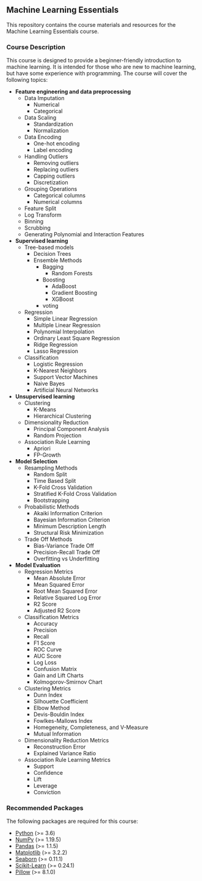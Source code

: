 ## Machine Learning Essentials

This repository contains the course materials and resources for the Machine Learning Essentials course.

### Course Description

This course is designed to provide a beginner-friendly introduction to machine learning. It is intended for those who are new to machine learning, but have some experience with programming. The course will cover the following topics:

- **Feature engineering and data preprocessing**
  - Data Imputation
    - Numerical
    - Categorical
  - Data Scaling
    - Standardization
    - Normalization
  - Data Encoding
    - One-hot encoding
    - Label encoding
  - Handling Outliers
    - Removing outliers
    - Replacing outliers
    - Capping outliers
    - Discretization
  - Grouping Operations
    - Categorical columns
    - Numerical columns
  - Feature Split
  - Log Transform
  - Binning
  - Scrubbing
  - Generating Polynomial and Interaction Features
- **Supervised learning**
  - Tree-based models
    - Decision Trees
    - Ensemble Methods
      - Bagging
        - Random Forests
      - Boosting
        - AdaBoost
        - Gradient Boosting
        - XGBoost
      - voting
  - Regression
    - Simple Linear Regression
    - Multiple Linear Regression
    - Polynomial Interpolation
    - Ordinary Least Square Regression
    - Ridge Regression
    - Lasso Regression
  - Classification
    - Logistic Regression
    - K-Nearest Neighbors
    - Support Vector Machines
    - Naive Bayes
    - Artificial Neural Networks
- **Unsupervised learning**
  - Clustering
    - K-Means
    - Hierarchical Clustering
  - Dimensionality Reduction
    - Principal Component Analysis
    - Random Projection
  - Association Rule Learning
    - Apriori
    - FP-Growth
- **Model Selection**
  - Resampling Methods
    - Random Split
    - Time Based Split
    - K-Fold Cross Validation
    - Stratified K-Fold Cross Validation
    - Bootstrapping
  - Probabilistic Methods
    - Akaiki Information Criterion
    - Bayesian Information Criterion
    - Minimum Description Length
    - Structural Risk Minimization
  - Trade Off Methods
    - Bias-Variance Trade Off
    - Precision-Recall Trade Off
    - Overfitting vs Underfitting
- **Model Evaluation**
  - Regression Metrics
    - Mean Absolute Error
    - Mean Squared Error
    - Root Mean Squared Error
    - Relative Squared Log Error
    - R2 Score
    - Adjusted R2 Score
  - Classification Metrics
    - Accuracy
    - Precision
    - Recall
    - F1 Score
    - ROC Curve
    - AUC Score
    - Log Loss
    - Confusion Matrix
    - Gain and Lift Charts
    - Kolmogorov-Smirnov Chart
  - Clustering Metrics
    - Dunn Index
    - Silhouette Coefficient
    - Elbow Method
    - Devis-Bouldin Index
    - Fowlkes-Mallows Index
    - Homegeneity, Completeness, and V-Measure
    - Mutual Information
  - Dimensionality Reduction Metrics
    - Reconstruction Error
    - Explained Variance Ratio
  - Association Rule Learning Metrics
    - Support
    - Confidence
    - Lift
    - Leverage
    - Conviction

### Recommended Packages

The following packages are required for this course:

- [Python](https://www.python.org/downloads/) (>= 3.6)
- [NumPy](https://numpy.org/) (>= 1.19.5)
- [Pandas](https://pandas.pydata.org/) (>= 1.1.5)
- [Matplotlib](https://matplotlib.org/) (>= 3.2.2)
- [Seaborn](https://seaborn.pydata.org/) (>= 0.11.1)
- [Scikit-Learn](https://scikit-learn.org/stable/) (>= 0.24.1)
- [Pillow](https://pillow.readthedocs.io/en/stable/) (>= 8.1.0)
